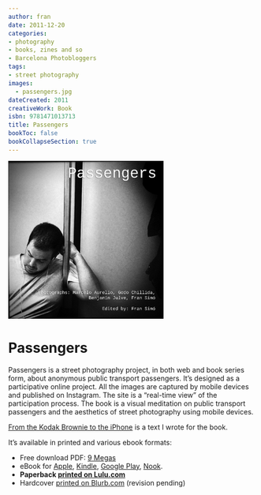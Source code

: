 ```yaml
---
author: fran
date: 2011-12-20
categories:
- photography
- books, zines and so
- Barcelona Photobloggers
tags: 
- street photography 
images:
  - passengers.jpg
dateCreated: 2011
creativeWork: Book
isbn: 9781471013713
title: Passengers
bookToc: false
bookCollapseSection: true
---
```


![passengers.jpg](passengers.jpg)

# Passengers

Passengers is a street photography project, in both web and book series form, about anonymous public transport
passengers. It’s designed as a participative online project. All the images are captured by mobile devices and published
on Instagram. The site is a “real-time view” of the participation process. The book is a visual meditation on public
transport passengers and the aesthetics of street photography using mobile devices.

[From the Kodak Brownie to the iPhone](From_the_Kodak_Brownie_to_the_iPhone) is a text I wrote for the book.

It’s available in printed and various ebook formats:

<ul>
<li>Free download PDF: <a href="http://passengers-streetphotography.com/wp-content/uploads/2011/12/Passengers_v4_1_4_full_en_PDF.pdf">9 Megas</a></li>
<li>eBook for <a href="http://passengers-streetphotography.com/wp-content/uploads/2011/12/Passengers_en.epub">Apple</a>, <a href="http://passengers-streetphotography.com/wp-content/uploads/2011/12/Passengers_en.mobi">Kindle</a>, <a href="http://books.google.es/books?id=OIzGOE3xdekC&amp;lpg=PP1&amp;pg=PP1#v=onepage&amp;q&amp;f=false">Google Play</a>, <a href="http://passengers-streetphotography.com/wp-content/uploads/2011/12/Passengers_en.epub">Nook</a>.</li>
<li><strong>Paperback <a href="https://www.lulu.com/shop/benjam%C3%ADn-julve-and-godo-chillida-and-marcelo-aurelio-and-fran-sim%C3%B3/passengers/paperback/product-1zk577dv.html?q=Passengers&page=1&pageSize=4">printed on Lulu.com</a></strong></li>
<li>Hardcover <a href="http://es.blurb.com/bookstore/detail/2860658">printed on Blurb.com</a> (revision pending)</li>
</ul>

